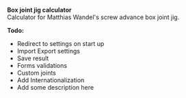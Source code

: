 **Box joint jig calculator**  
Calculator for Matthias Wandel's screw advance box joint jig.

**Todo:**
- Redirect to settings on start up
- Import Export settings
- Save result
- Forms validations
- Custom joints
- Add Internationalization
- Add some description here
